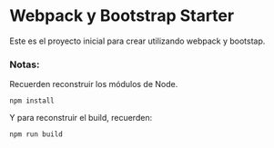 # Webpack y Bootstrap Starter


Este es el proyecto inicial para crear utilizando webpack y bootstap.

### Notas:

Recuerden reconstruir los módulos de Node.

```
npm install
```
Y para reconstruir el build, recuerden:

```
npm run build
```